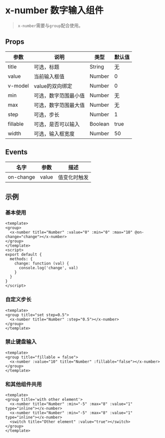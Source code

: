 # x-number 数字输入组件

> `x-number`需要与`group`配合使用。

## Props

| 参数         | 说明                  | 类型        | 默认值 |
| ----------- | ---------------------- | ---------- | ------- |
| title | 可选，标题 | String | 无 |
| value | 当前输入框值 | Number | 0 |
| v-model | value的双向绑定 | Number | 0 |
| min | 可选，数字范围最小值 | Number | 无 |
| max | 可选，数字范围最大值 | Number | 无 |
| step| 可选，步长 | Number | 1 |
| fillable | 可选，是否可以输入 | Boolean | true |
| width | 可选，输入框宽度 | Number | 50 |


## Events


| 名字 | 参数  | 描述 |
|-----|-----|-----|
| on-change | value | 值变化时触发 |


## 示例

### 基本使用

```
<template>
<group>
  <x-number title="Number" :value="0" :min="0" :max="10" @on-change="change"></x-number>
</group>
</template>
<script>
export default {
  methods: {
    change: function (val) {
      console.log('change', val)
    }
  }
}
</script>
```

### 自定义步长

```
<template>
<group title="set step=0.5">
  <x-number title="Number" :step="0.5"></x-number>
</group>
</template>

```

### 禁止键盘输入

``` 
<template>
<group title="fillable = false">
  <x-number :value="10" title="Number" :fillable="false"></x-number>
</group>
</template>

```

### 和其他组件共用

``` 
<template>
<group title='with other element'>
  <x-number title="Number" :min="-5" :max="8" :value="1" type="inline"></x-number>
  <x-number title="Number" :min="-5" :max="8" :value="1" type="inline"></x-number>
  <switch title="Other element" :value="true"></switch>
</group>
</template>
```